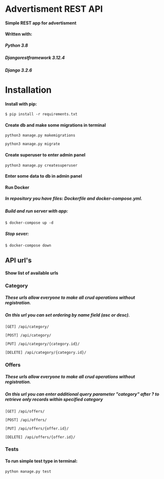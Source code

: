 # Advertisment REST API

#### Simple REST app for advertisment

#### Written with:
##### Python 3.8
##### Djangorestframework 3.12.4
##### Django 3.2.6

# Installation

#### Install with pip:

`$ pip install -r requirements.txt`


#### Create db and make some migrations in terminal

`python3 manage.py makemigrations`

`python3 manage.py migrate`

#### Create superuser to enter admin panel

`python3 manage.py createsuperuser`

#### Enter some data to db in admin panel

#### Run Docker

##### In repository you have files: Dockerfile and docker-compose.yml.

##### Build and run server with app:

`$ docker-compose up -d`

##### Stop sever:

`$ docker-compose down`

## API url's 
#### Show list of available urls

### Category

##### These urls allow everyone to make all crud operations without registration. 
##### On this url you can set ordering by name field (asc or desc).

`[GET] /api/category/`

`[POST] /api/category/`

`[PUT] /api/category/{category.id}/`

`[DELETE] /api/category/{category.id}/`

### Offers

##### These urls allow everyone to make all crud operations without registration. 
##### On this url you can enter additional query parameter "category" after ? to retrieve only records within specified category

`[GET] /api/offers/`

`[POST] /api/offers/`

`[PUT] /api/offers/{offer.id}/`

`[DELETE] /api/offers/{offer.id}/`

### Tests
#### To run simple test type in terminal:

`python manage.py test`